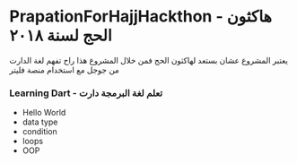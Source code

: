 # PrapationForHajjHackthon - هاكثون الحج لسنة ٢٠١٨
يعتبر المشروع عشان بستعد لهاكثون  الحج  فمن خلال المشروع هذا راح تفهم لغة الدارت من جوجل مع استخدام منصة فليتر

### Learning Dart - تعلم لغة البرمجة دارت
* Hello World 
* data type 
* condition 
* loops 
* OOP 

